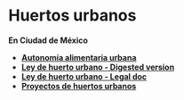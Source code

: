 # Huertos urbanos

**En Ciudad de México**
- **[Autonomía alimentaria urbana](https://coolhuntermx.com/ciudades-resilientes-los-huertos-urbanos-cdmx-edo-mex-alimentacion/?utm_medium=website&utm_source=archdaily.mx)**
- **[Ley de huerto urbano - Digested version](https://www.inmuebles24.com/noticias/sabias-que/quieres-un-huerto-urbano-en-casa-esto-dice-la-ley-en-la-cdm/)**
- **[Ley de huerto urbano - Legal doc](http://legismex.mty.itesm.mx/estados/ley-df/DF-L-HuertosUrb2020_12.pdf)** 
- **[Proyectos de huertos urbanos](https://gourmetdemexico.com.mx/viajes/6-huertos-urbanos-que-debes-conocer-en-la-cdmx/)**
